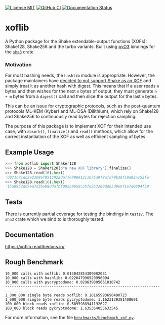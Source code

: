 [![License MIT](https://img.shields.io/badge/License-MIT-brightgreen.svg)](https://github.com/GiacomoPope/xoflib/blob/main/LICENSE)
[![GitHub CI](https://github.com/GiacomoPope/xoflib/actions/workflows/CI.yml/badge.svg?branch=main)](https://github.com/GiacomoPope/xoflib/actions/workflows/ci.yml)
[![Documentation Status](https://readthedocs.org/projects/xoflib/badge/?version=latest)](https://xoflib.readthedocs.io/en/latest/?badge=latest)

# xoflib

A Python package for the Shake extendable-output functions (XOFs): Shake128,
Shake256 and the turbo variants. Built using
[pyO3](https://github.com/PyO3/pyo3) bindings for the
[`sha3`](https://docs.rs/sha3/latest/sha3/) crate.

### Motivation

For most hashing needs, the `hashlib` module is appropriate. However, the
package maintainers have 
[decided to not support Shake as an XOF](https://github.com/python/cpython/issues/82198) 
and simply treat it as another hash with digest. This means that if a user reads
`n` bytes and then wishes for the next `m` bytes of output, they must generate
`n + m` bytes from a `digest()` call and then slice the output for the last `m`
bytes.

This can be an issue for cryptographic protocols, such as the post-quantum
protocols ML-KEM (Kyber) and ML-DSA (Dilithium), which rely on Shake128 and
Shake256 to continuously read bytes for rejection sampling.

The purpose of this package is to implement XOF for their intended use case, with `absorb()`, `finalize()` and `read()` methods, which allow for the correct instantiation of the XOF as well as efficient sampling of bytes.

## Example Usage

```py
>>> from xoflib import Shaker128
>>> Shake128 = Shaker128(b"a new XOF library").finalize()
>>> Shake128.read(16).hex()
'd071c7cdd2e2108ef8515922daf7e790913c1b75a9f8afd79b38f59d03ac52fe'
>>> Shake128.read(16).hex()
'15a8957dd9ea7d3beb8ddafbf085b9658c35fe353260dd05d9e9f1e7d0004f59'
```

## Tests

There is currently partial coverage for testing the bindings in `tests/`. The `sha3` crate which we bind to is thoroughly tested.

## Documentation

https://xoflib.readthedocs.io/

## Rough Benchmark

```
10_000 calls with xoflib: 0.014042854309082031
10_000 calls with hashlib: 0.022047996520996094
10_000 calls with pycryptodome: 0.029639005661010742
--------------------------------------------------------------------------------
1_000_000 single byte reads xoflib: 0.18165993690490723
1_000_000 single byte reads pycryptodome: 1.1623139381408691
100_000 block reads xoflib: 0.5895988941192627
100_000 block reads pycryptodome: 1.635364055633545
```

For more information, see the file [`benchmarks/benchmark_xof.py`](benchmarks/benchmark_xof.py).
